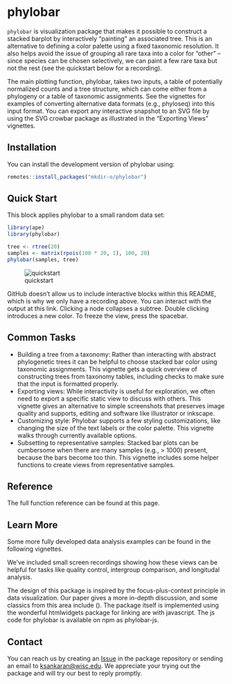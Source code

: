 
# phylobar

`phylobar` is visualization package that makes it possible to construct
a stacked barplot by interactively “painting” an associated tree. This
is an alternative to defining a color palette using a fixed taxonomic
resolution. It also helps avoid the issue of grouping all rare taxa into
a color for “other” – since species can be chosen selectively, we can
paint a few rare taxa but not the rest (see the quickstart below for a
recording).

The main plotting function, phylobar, takes two inputs, a table of
potentially normalized counts and a tree structure, which can come
either from a phylogeny or a table of taxonomic assignments. See the
vignettes for examples of converting alternative data formats (e.g.,
phyloseq) into this input format. You can export any interactive
snapshot to an SVG file by using the SVG crowbar package as illustrated
in the “Exporting Views” vignettes.

## Installation

You can install the development version of phylobar using:

``` r
remotes::install_packages("mkdir-o/phylobar")
```

## Quick Start

This block applies phylobar to a small random data set:

``` r
library(ape)
library(phylobar)

tree <- rtree(20)
samples <- matrix(rpois(100 * 20, 1), 100, 20)
phylobar(samples, tree)
```

<figure>
<img
src="https://raw.githubusercontent.com/krisrs1128/LSLab/main/assets/img/rtree_recording.gif"
alt="quickstart" />
<figcaption aria-hidden="true">quickstart</figcaption>
</figure>

GitHub doesn’t allow us to include interactive blocks within this
README, which is why we only have a recording above. You can interact
with the output at this link. Clicking a node collapses a subtree.
Double clicking introduces a new color. To freeze the view, press the
spacebar.

## Common Tasks

- Building a tree from a taxonomy: Rather than interacting with abstract
  phylogenetic trees it can be helpful to choose stacked bar color using
  taxonomic assignments. This vignette gets a quick overview of
  constructing trees from taxonomy tables, including checks to make sure
  that the input is formatted properly.  
- Exporting views: While interactivity is useful for exploration, we
  often need to export a specific static view to discuss with others.
  This vignette gives an alternative to simple screenshots that
  preserves image quality and supports, editing and software like
  illustrator or inkscape.
- Customizing style: Phylobar supports a few styling customizations,
  like changing the size of the text labels or the color palette. This
  vignette walks through currently available options.  
- Subsetting to representative samples: Stacked bar plots can be
  cumbersome when there are many samples (e.g., \> 1000) present,
  because the bars become too thin. This vignette includes some helper
  functions to create views from representative samples.

## Reference

The full function reference can be found at this page.

## Learn More

Some more fully developed data analysis examples can be found in the
following vignettes.

We’ve included small screen recordings showing how these views can be
helpful for tasks like quality control, intergroup comparison, and
longitudal analysis.

The design of this package is inspired by the focus-plus-context
principle in data visualization. Our paper gives a more in-depth
discussion, and some classics from this area include (). The package
itself is implemented using the wonderful htmlwidgets package for
linking are with javascript. The js code for phylobar is available on
npm as phylobar-js.

## Contact

You can reach us by creating an
[Issue](https://github.com/mkdiro-O/phylobar/issues) in the package
repository or sending an email to <ksankaran@wisc.edu>. We appreciate
your trying out the package and will try our best to reply promptly.
